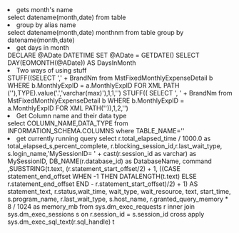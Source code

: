 <li>gets month's name
<br>
select datename(month,date) from table

<li>group by alias name
<br>
select datename(month,date) monthnm from table group by datename(month,date)

<li>get days in month
<br>
DECLARE @ADate DATETIME
SET @ADate = GETDATE()
SELECT DAY(EOMONTH(@ADate)) AS DaysInMonth

<li>Two ways of using stuff
<br>
STUFF((SELECT ',' + BrandNm from MstFixedMonthlyExpenseDetail b WHERE b.MonthlyExpID = a.MonthlyExpID FOR XML PATH (''),TYPE).value('.','varchar(max)'),1,1,'')
STUFF(( SELECT ', ' + BrandNm from MstFixedMonthlyExpenseDetail b WHERE b.MonthlyExpID = a.MonthlyExpID FOR XML PATH('')),1,2,'')

<li>Get Column name and their data type
<br>
select COLUMN_NAME,DATA_TYPE from INFORMATION_SCHEMA.COLUMNS where TABLE_NAME='<TableName>'

<li>get currently running query
select r.total_elapsed_time / 1000.0 as total_elapsed_s,percent_complete, r.blocking_session_id,r.last_wait_type, s.login_name,'MySessionID= ' + cast(r.session_id as varchar) as MySessionID, DB_NAME(r.database_id) as DatabaseName, command ,SUBSTRING(t.text, (r.statement_start_offset/2) + 1, ((CASE statement_end_offset WHEN -1 THEN DATALENGTH(t.text) ELSE r.statement_end_offset END - r.statement_start_offset)/2) + 1) AS statement_text, r.status,wait_time, wait_type, wait_resource, text, start_time, s.program_name, r.last_wait_type, s.host_name, r.granted_query_memory * 8 / 1024 as memory_mb
from sys.dm_exec_requests r
inner join sys.dm_exec_sessions s on r.session_id = s.session_id
cross apply sys.dm_exec_sql_text(r.sql_handle) t
